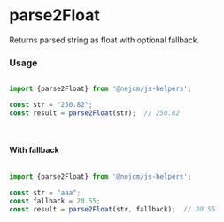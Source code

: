 
# parse2Float

<p>
  Returns parsed string as float with optional fallback.
</p>

### Usage

```js

import {parse2Float} from '@nejcm/js-helpers';

const str = "250.82";
const result = parse2Float(str);  // 250.82

```
<br/>

#### With fallback

```jsx

import {parse2Float} from '@nejcm/js-helpers';

const str = "aaa";
const fallback = 20.55;
const result = parse2Float(str, fallback);  // 20.55

```